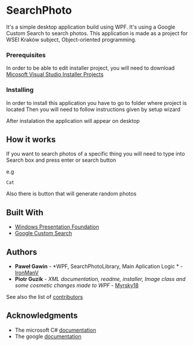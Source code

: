 # SearchPhoto

It's a simple desktop application build using WPF. It's using a Google Custom Search to search photos. This application is made as a project for WSEI Kraków subject, Object-oriented programming.

### Prerequisites

In order to be able to edit installer project, you will need to download [Micosoft Visual Studio Installer Projects](https://marketplace.visualstudio.com/items?itemName=VisualStudioClient.MicrosoftVisualStudio2017InstallerProjects)

### Installing

In order to install this application you have to go to folder where project is located
Then you will need to follow instructions given by setup wizard

After instalation the application will appear on desktop

## How it works

If you want to search photos of a specific thing you will need to type into Search box and press enter or search button

e.g
```
Cat
```
Also there is button that will generate random photos

## Built With

* [Windows Presentation Foundation](https://docs.microsoft.com/en-us/visualstudio/designers/getting-started-with-wpf?view=vs-2019)
* [Google Custom Search](https://developers.google.com/custom-search/docs/tutorial/introduction)
 
## Authors

* **Paweł Gawin** - *WPF, SearchPhotoLibrary, Main Aplication Logic * - [IronManV](https://github.com/IronManV)
* **Piotr Guzik** - *XML documentation, readme, installer, Image class and some cosmetic changes made to WPF* - [Myrsky18](https://github.com/Myrsky18)

See also the list of [contributors](https://github.com/IronManV/SearchPhoto/graphs/contributors)

## Acknowledgments

* The microsoft C# [documentation](https://docs.microsoft.com/en-us/dotnet/csharp/)
* The google [documentation](https://developers.google.com/custom-search/docs/overview)
